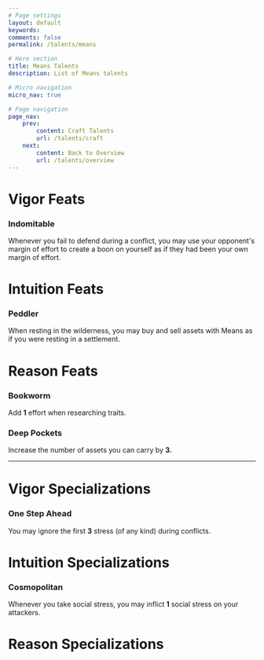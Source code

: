 ```yaml
---
# Page settings
layout: default
keywords:
comments: false
permalink: /talents/means

# Hero section
title: Means Talents
description: List of Means talents

# Micro navigation
micro_nav: true

# Page navigation
page_nav:
    prev:
        content: Craft Talents
        url: /talents/craft
    next:
        content: Back to Overview
        url: /talents/overview
---
```


# Vigor Feats

### Indomitable

Whenever you fail to defend during a conflict, you may use your opponent's margin of effort to create a boon on yourself as if they had been your own margin of effort.



# Intuition Feats

### Peddler

When resting in the wilderness, you may buy and sell assets with Means as if you were resting in a settlement.



# Reason Feats

### Bookworm

Add **1** effort when researching traits.

### Deep Pockets

Increase the number of assets you can carry by **3.**


---


# Vigor Specializations

### One Step Ahead

You may ignore the first **3** stress (of any kind) during conflicts.


# Intuition Specializations

### Cosmopolitan

Whenever you take social stress, you may inflict **1** social stress on your attackers.



# Reason Specializations


